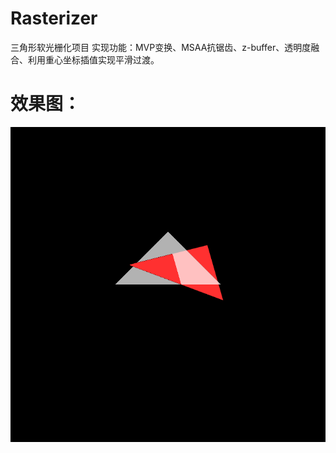 # Rasterizer
三角形软光栅化项目
实现功能：MVP变换、MSAA抗锯齿、z-buffer、透明度融合、利用重心坐标插值实现平滑过渡。

# 效果图：
![image](msaa_output.png)
